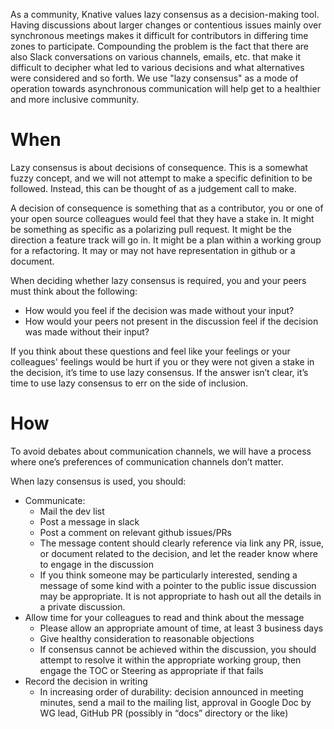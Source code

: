 As a community, Knative values lazy consensus as a decision-making tool. Having discussions about larger changes or contentious issues mainly over synchronous meetings makes it difficult for contributors in differing time zones to participate. Compounding the problem is the fact that there are also Slack conversations on various channels, emails, etc. that make it difficult to decipher what led to various decisions and what alternatives were considered and so forth. We use "lazy consensus" as a mode of operation towards asynchronous communication will help get to a healthier and more inclusive community.

# When

Lazy consensus is about decisions of consequence. This is a somewhat fuzzy concept, and we will not attempt to make a specific definition to be followed. Instead, this can be thought of as a judgement call to make.

A decision of consequence is something that as a contributor, you or one of your open source colleagues would feel that they have a stake in. It might be something as specific as a polarizing pull request. It might be the direction a feature track will go in. It might be a plan within a working group for a refactoring. It may or may not have representation in github or a document.

When deciding whether lazy consensus is required, you and your peers must think about the following:

* How would you feel if the decision was made without your input?
* How would your peers not present in the discussion feel if the decision was made without their input?

If you think about these questions and feel like your feelings or your colleagues' feelings would be hurt if you or they were not given a stake in the decision, it’s time to use lazy consensus. If the answer isn’t clear, it’s time to use lazy consensus to err on the side of inclusion.

# How

To avoid debates about communication channels, we will have a process where one’s preferences of communication channels don’t matter.

When lazy consensus is used, you should:

* Communicate:
  * Mail the dev list
  * Post a message in slack
  * Post a comment on relevant github issues/PRs
  * The message content should clearly reference via link any PR, issue, or document related to the decision, and let the reader know where to engage in the discussion
  * If you think someone may be particularly interested, sending a message of some kind with a pointer to the public issue discussion may be appropriate. It is not appropriate to hash out all the details in a private discussion.
* Allow time for your colleagues to read and think about the message
  * Please allow an appropriate amount of time, at least 3 business days
  * Give healthy consideration to reasonable objections
  * If consensus cannot be achieved within the discussion, you should attempt to resolve it within the appropriate working group, then engage the TOC or Steering as appropriate if that fails
* Record the decision in writing 
  * In increasing order of durability: decision announced in meeting minutes, send a mail to the mailing list, approval in Google Doc by WG lead, GitHub PR (possibly in “docs” directory or the like)
